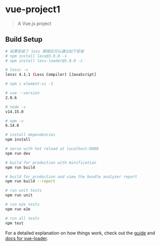 # vue-project1

> A Vue.js project

## Build Setup

``` bash
# 如果安装了 less 报错后可以通过如下安装
# npm install less@3.9.0 -s
# npm install less-loader@5.0.0 -s

# lessc -v
lessc 4.1.1 (Less Compiler) [JavaScript]

# npm i element-ui -S

# vue --version
2.9.6

# node -v
v14.15.0

# npm -v
6.14.8

# install dependencies
npm install

# serve with hot reload at localhost:8080
npm run dev

# build for production with minification
npm run build

# build for production and view the bundle analyzer report
npm run build --report

# run unit tests
npm run unit

# run e2e tests
npm run e2e

# run all tests
npm test
```

For a detailed explanation on how things work, check out the [guide](http://vuejs-templates.github.io/webpack/) and [docs for vue-loader](http://vuejs.github.io/vue-loader).

